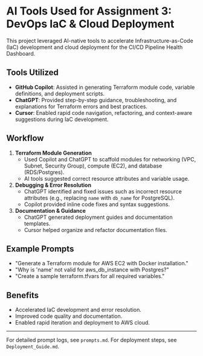 # AI Tools Used for Assignment 3: DevOps IaC & Cloud Deployment

This project leveraged AI-native tools to accelerate Infrastructure-as-Code (IaC) development and cloud deployment for the CI/CD Pipeline Health Dashboard.

## Tools Utilized
- **GitHub Copilot**: Assisted in generating Terraform module code, variable definitions, and deployment scripts.
- **ChatGPT**: Provided step-by-step guidance, troubleshooting, and explanations for Terraform errors and best practices.
- **Cursor**: Enabled rapid code navigation, refactoring, and context-aware suggestions during IaC development.

## Workflow
1. **Terraform Module Generation**
   - Used Copilot and ChatGPT to scaffold modules for networking (VPC, Subnet, Security Group), compute (EC2), and database (RDS/Postgres).
   - AI tools suggested correct resource attributes and variable usage.
2. **Debugging & Error Resolution**
   - ChatGPT identified and fixed issues such as incorrect resource attributes (e.g., replacing `name` with `db_name` for PostgreSQL).
   - Copilot provided inline code fixes and syntax suggestions.
3. **Documentation & Guidance**
   - ChatGPT generated deployment guides and documentation templates.
   - Cursor helped organize and refactor documentation files.

## Example Prompts
- "Generate a Terraform module for AWS EC2 with Docker installation."
- "Why is 'name' not valid for aws_db_instance with Postgres?"
- "Create a sample terraform.tfvars for all required variables."

## Benefits
- Accelerated IaC development and error resolution.
- Improved code quality and documentation.
- Enabled rapid iteration and deployment to AWS cloud.

---
For detailed prompt logs, see `prompts.md`. For deployment steps, see `Deployment_Guide.md`.
